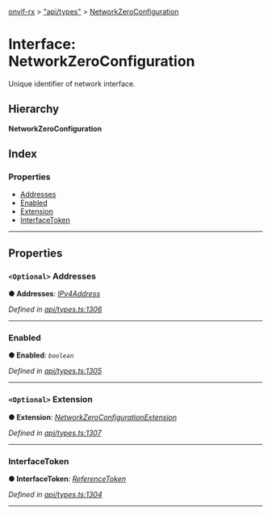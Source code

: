 [onvif-rx](../README.md) > ["api/types"](../modules/_api_types_.md) > [NetworkZeroConfiguration](../interfaces/_api_types_.networkzeroconfiguration.md)

# Interface: NetworkZeroConfiguration

Unique identifier of network interface.

## Hierarchy

**NetworkZeroConfiguration**

## Index

### Properties

* [Addresses](_api_types_.networkzeroconfiguration.md#addresses)
* [Enabled](_api_types_.networkzeroconfiguration.md#enabled)
* [Extension](_api_types_.networkzeroconfiguration.md#extension)
* [InterfaceToken](_api_types_.networkzeroconfiguration.md#interfacetoken)

---

## Properties

<a id="addresses"></a>

### `<Optional>` Addresses

**● Addresses**: *[IPv4Address](../modules/_api_types_.md#ipv4address)*

*Defined in [api/types.ts:1306](https://github.com/patrickmichalina/onvif-rx/blob/034e4d6/src/api/types.ts#L1306)*

___
<a id="enabled"></a>

###  Enabled

**● Enabled**: *`boolean`*

*Defined in [api/types.ts:1305](https://github.com/patrickmichalina/onvif-rx/blob/034e4d6/src/api/types.ts#L1305)*

___
<a id="extension"></a>

### `<Optional>` Extension

**● Extension**: *[NetworkZeroConfigurationExtension](_api_types_.networkzeroconfigurationextension.md)*

*Defined in [api/types.ts:1307](https://github.com/patrickmichalina/onvif-rx/blob/034e4d6/src/api/types.ts#L1307)*

___
<a id="interfacetoken"></a>

###  InterfaceToken

**● InterfaceToken**: *[ReferenceToken](../modules/_api_types_.md#referencetoken)*

*Defined in [api/types.ts:1304](https://github.com/patrickmichalina/onvif-rx/blob/034e4d6/src/api/types.ts#L1304)*

___

